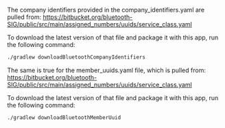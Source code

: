 The company identifiers provided in the company_identifiers.yaml are pulled from: https://bitbucket.org/bluetooth-SIG/public/src/main/assigned_numbers/uuids/service_class.yaml

To download the latest version of that file and package it with this app, run the following command:

```bash
./gradlew downloadBluetoothCompanyIdentifiers
```

The same is true for the member_uuids.yaml file, which is pulled from: https://bitbucket.org/bluetooth-SIG/public/src/main/assigned_numbers/uuids/service_class.yaml

To download the latest version of that file and package it with this app, run the following command:

```bash
./gradlew downloadBluetoothMemberUuid
```
